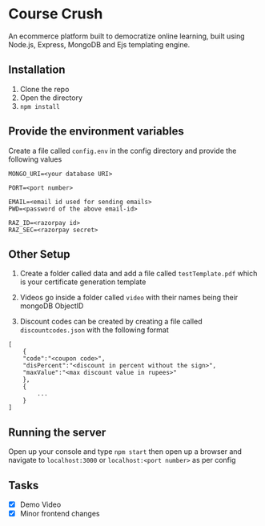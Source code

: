 # Course Crush

An ecommerce platform built to democratize online learning, built using Node.js, Express, MongoDB and Ejs templating engine.

## Installation

1. Clone the repo
2. Open the directory
3. `npm install`

## Provide the environment variables

Create a file called `config.env` in the config directory and provide the following values

```
MONGO_URI=<your database URI>

PORT=<port number>

EMAIL=<email id used for sending emails>
PWD=<password of the above email-id>

RAZ_ID=<razorpay id>
RAZ_SEC=<razorpay secret>
```

## Other Setup

1. Create a folder called data and add a file called `testTemplate.pdf` which is your certificate generation template

2. Videos go inside a folder called `video` with their names being their mongoDB ObjectID

3. Discount codes can be created by creating a file called `discountcodes.json` with the following format

```
[
    {
    "code":"<coupon code>",
    "disPercent":"<discount in percent without the sign>",
    "maxValue":"<max discount value in rupees>"
    },
    {
        ...
    }
]

```

## Running the server

Open up your console and type `npm start` then open up a browser and navigate to `localhost:3000` or `localhost:<port number>` as per config

## Tasks

- [x] Demo Video
- [x] Minor frontend changes
